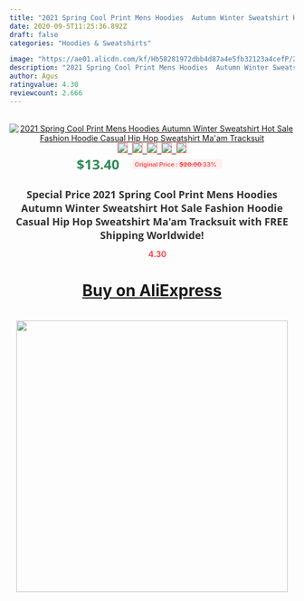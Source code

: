 ```yaml
---
title: "2021 Spring Cool Print Mens Hoodies  Autumn Winter Sweatshirt Hot Sale Fashion Hoodie Casual Hip Hop Sweatshirt  Ma'am Tracksuit"
date: 2020-09-5T11:25:36.892Z
draft: false
categories: "Hoodies & Sweatshirts"

image: "https://ae01.alicdn.com/kf/Hb58281972dbb4d87a4e5fb32123a4cefP/2021-Spring-Cool-Print-Mens-Hoodies-Autumn-Winter-Sweatshirt-Hot-Sale-Fashion-Hoodie-Casual-Hip-Hop.jpg"
description: "2021 Spring Cool Print Mens Hoodies  Autumn Winter Sweatshirt Hot Sale Fashion Hoodie Casual Hip Hop Sweatshirt  Ma'am Tracksuit"
author: Agus
ratingvalue: 4.30
reviewcount: 2.666
---
```

<br>
<div style="text-align: center;">
<a href="https://s.click.aliexpress.com/e/_AqStJR" target="_blank" rel="nofollow noopener noreferrer"><img alt="2021 Spring Cool Print Mens Hoodies  Autumn Winter Sweatshirt Hot Sale Fashion Hoodie Casual Hip Hop Sweatshirt  Ma'am Tracksuit" class="magnifier-image" src="https://ae01.alicdn.com/kf/Hb58281972dbb4d87a4e5fb32123a4cefP/2021-Spring-Cool-Print-Mens-Hoodies-Autumn-Winter-Sweatshirt-Hot-Sale-Fashion-Hoodie-Casual-Hip-Hop.jpg_640x640.jpg">
<br>
<img style="border:1px solid salmon" src="https://ae01.alicdn.com/kf/Hb58281972dbb4d87a4e5fb32123a4cefP/2021-Spring-Cool-Print-Mens-Hoodies-Autumn-Winter-Sweatshirt-Hot-Sale-Fashion-Hoodie-Casual-Hip-Hop.jpg_120x120.jpg">&nbsp;&nbsp;<img style="border:1px solid salmon" src="https://ae01.alicdn.com/kf/Hea164073f8bd4cff8a555d48fd7096beS/2021-Spring-Cool-Print-Mens-Hoodies-Autumn-Winter-Sweatshirt-Hot-Sale-Fashion-Hoodie-Casual-Hip-Hop.jpg_120x120.jpg">&nbsp;&nbsp;<img style="border:1px solid salmon" src="https://ae01.alicdn.com/kf/Hc3c0ca3f9a814df9b34646ef066ef77a0/2021-Spring-Cool-Print-Mens-Hoodies-Autumn-Winter-Sweatshirt-Hot-Sale-Fashion-Hoodie-Casual-Hip-Hop.jpg_120x120.jpg">&nbsp;&nbsp;<img style="border:1px solid salmon" src="https://ae01.alicdn.com/kf/H2ee5dbf5d0f14374a13e4732851c2079m/2021-Spring-Cool-Print-Mens-Hoodies-Autumn-Winter-Sweatshirt-Hot-Sale-Fashion-Hoodie-Casual-Hip-Hop.jpg_120x120.jpg">&nbsp;&nbsp;<img style="border:1px solid salmon" src="https://ae01.alicdn.com/kf/Hbb0304a1ff064d2194c3dc7b4b64c751Z/2021-Spring-Cool-Print-Mens-Hoodies-Autumn-Winter-Sweatshirt-Hot-Sale-Fashion-Hoodie-Casual-Hip-Hop.jpg_120x120.jpg"></a></div><br0>
<div style="text-align: center;"><span style="background-color: white; border: 0px; box-sizing: border-box; color: seagreen; display: inline-block; font-family: &quot;open sans&quot; , &quot;arial&quot; , &quot;helvetica&quot; , sans-serif , &quot;heiti&quot;; font-size: 24px; font-stretch: inherit; font-weight: 700; line-height: inherit; margin: 0px 10px 0px 0px; padding: 0px; vertical-align: middle;">$13.40 </span>
<span style="background: rgb(255 , 241 , 241); border-radius: 3px; border: 0px; box-sizing: border-box; color: #ff4747; display: inline-block; font-family: inherit; font-size: 12px; font-stretch: inherit; font-style: inherit; font-variant: inherit; font-weight: 600; line-height: inherit; margin: 0px; padding: 2px 5px; transform: scale(0.9); vertical-align: middle;">Original Price : <b style="text-decoration: line-through;">$20.00 </b> 33%&nbsp;&nbsp;</span></div>
<h1 style="color: #333333; display: inline-block; font-family: &quot;open sans&quot; , &quot;arial&quot; , &quot;helvetica&quot; , sans-serif , &quot;heiti&quot;; font-size: 18px; font-stretch: inherit; font-weight: 700; text-align: center;">Special Price 2021 Spring Cool Print Mens Hoodies  Autumn Winter Sweatshirt Hot Sale Fashion Hoodie Casual Hip Hop Sweatshirt  Ma'am Tracksuit with FREE Shipping Worldwide!</h1>
<div style="color: #ff4747; text-align: center;">
<img src="https://4.bp.blogspot.com/-M0ZcTcb-5uY/XleCXlxnR4I/AAAAAAAAAEc/OrjgMkXV1oMQFaCRZj5HQwOCBcu3w1FegCPcBGAYYCw/s1600/star.png" style="height: 15px;">&nbsp;<b>4.30</b></div>
<div class="button_cont" align="center"><a class="buynow_a" href="https://s.click.aliexpress.com/e/_AqStJR" target="_blank" rel="nofollow noopener noreferrer"><H1>Buy on AliExpress</H1></a></div><br>
<div class="separator" style="clear: both; text-align: center;">
<img src="https://lh3.googleusercontent.com/-pTy5HemUv9M/XlePHvY0dAI/AAAAAAAAAE4/0nX5iRUoIWY8eMW9Dpxeirr157OZliDIgCLcBGAsYHQ/s1600/badge.gif" width="480">
</div>

